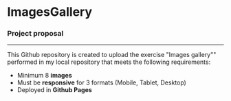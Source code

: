 # ImagesGallery
### Project proposal
---
This Github repository  is created to upload the exercise "Images gallery"" performed in my local repository that meets the following requirements:

* Minimum 8 **images**
* Must be **responsive** for 3 formats (Mobile, Tablet, Desktop)
* Deployed in **Github Pages**

